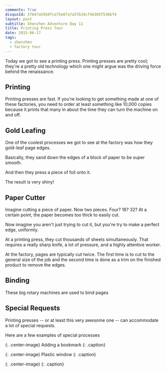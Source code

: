 ```yaml
---
comments: True
disqusId: 37647a5950fce75e8fa7a57b19cf46305f536bf4 
layout: post
subtitle: Shenzhen Adventure Day 11
title: Printing Press Tour
date: 2015-06-17
tags:
  - shenzhen
  - factory tour
---
```


Today we got to see a printing press. Printing presses are pretty cool; they're a pretty old technology which one might
argue was the driving force behind the renaissance.

## Printing

Printing presses are fast. If you're looking to get something made at one of these factories, you need to order at least something
like 10,000 copies because it prints that many in about the time they can turn the machine on and off.


## Gold Leafing

One of the coolest processes we got to see at the factory was how they gold-leaf page edges.

Basically, they sand down the edges of a block of paper to be super smooth.


And then they press a piece of foil onto it.


The result is very shiny!


## Paper Cutter

Imagine cutting a piece of paper. Now two pieces. Four? 16? 32? At a certain point, the paper becomes too thick to easily cut. 

Now imagine you aren't just trying to cut it, but you're try to make a perfect edge, uniformly.


At a printing press, they cut thousands of sheets simultaneously. That requires a really sharp knife, a lot of pressure, and a highly attentive worker.

At the factory, pages are typically cut twice. The first time is to cut to the general size of the job and the second time is done as a trim on the finished product to remove the edges.

## Binding

These big rotary machines are used to bind pages



## Special Requests

Printing presses -- or at least this very awesome one -- can accommodate a lot of special requests.


Here are a few examples of special processes 


![](){: .center-image}
Adding a bookmark
{: .caption}

![](){: .center-image}
Plastic window
{: .caption}

![](){: .center-image}
{: .caption}
